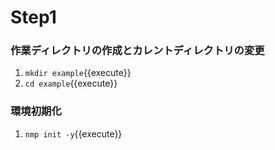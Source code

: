 # Step1

### 作業ディレクトリの作成とカレントディレクトリの変更

1. `mkdir example`{{execute}}
2. `cd example`{{execute}}

### 環境初期化

1. `nmp init -y`{{execute}}


